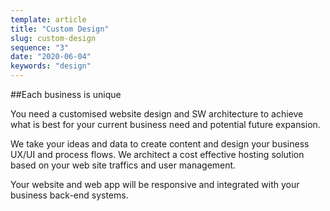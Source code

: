 ```yaml
---
template: article
title: "Custom Design"
slug: custom-design
sequence: "3"
date: "2020-06-04"
keywords: "design"
---
```


##Each business is unique

You need a customised website design and SW architecture to achieve what is best for 
your current business need and potential future expansion.

We take your ideas and data to create content and design your business UX/UI and process flows.
We architect a cost effective hosting solution based on your web site traffics and user management. 

Your website and web app will be responsive and integrated with your business back-end systems.